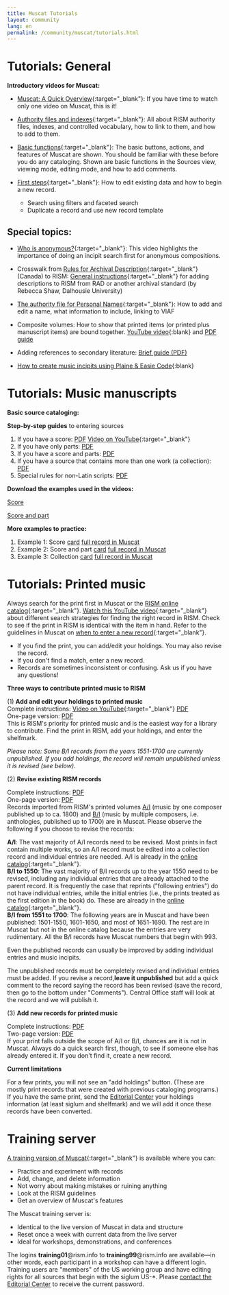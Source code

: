 ```yaml
---
title: Muscat Tutorials
layout: community
lang: en
permalink: /community/muscat/tutorials.html
---
```


# Tutorials: General

**Introductory videos for Muscat:**

* [Muscat: A Quick Overview](https://youtu.be/ncnQ-TD9dGM){:target="_blank"}: If you have time to watch only one video on Muscat, this is it!

* [Authority files and indexes](https://youtu.be/ySwd8q5kuFY){:target="_blank"}: All about RISM authority files, indexes, and controlled vocabulary, how to link to them, and how to add to them.

* [Basic functions](https://youtu.be/ZxC5_TnjNi4){:target="_blank"}: The basic buttons, actions, and features of Muscat are shown. You should be familiar with these before you do any cataloging. Shown are basic functions in the Sources view, viewing mode, editing mode, and how to add comments.

* [First steps](https://youtu.be/qafVMcCb2kM){:target="_blank"}: How to edit existing data and how to begin a new record.
  - Search using filters and faceted search
  - Duplicate a record and use new record template

## Special topics:

* [Who is anonymous?](https://youtu.be/kKc0zzc8cbo){:target="_blank"}: This video highlights the importance of doing an incipit search first for anonymous compositions.

* Crosswalk from [Rules for Archival Description](http://www.cdncouncilarchives.ca/archdesrules.html){:target="_blank"} (Canada) to RISM: [General instructions](https://dallibraries.atlassian.net/wiki/spaces/APM/pages/713719809/Instructions+on+using+MusCat){:target="_blank"} for adding descriptions to RISM from RAD or another archival standard (by Rebecca Shaw, Dalhousie University)

* [The authority file for Personal Names](https://youtu.be/A130dB8I62k){:target="_blank"}: How to add and edit a name, what information to include, linking to VIAF

* Composite volumes: How to show that printed items (or printed plus manuscript items) are bound together. [YouTube video](https://youtu.be/46_agb6-K_0){:blank} and [PDF guide](/resources/community/muscat/guide_add_composite_records_muscat_202106.pdf)

* Adding references to secondary literature: [Brief guide (PDF)](/resources-old-website/community-content/Muscat_EN/Secondary_lit_brief_guide.pdf)  

* [How to create music incipits using Plaine & Easie Code](https://youtu.be/-HplUb_L1QY){:blank}

# Tutorials: Music manuscripts

**Basic source cataloging:**

**Step-by-step guides** to entering sources

1. If you have a score: [PDF](/resources-old-website/community-content/Muscat_EN/Cataloging_scores_in_Muscat_03.pdf) [Video on YouTube](https://youtu.be/XXd9F2C1iGw){:target="_blank"}
2. If you have only parts: [PDF](/resources-old-website/community-content/Muscat_EN/Cataloging_parts_in_Muscat_01.pdf)
3. If you have a score and parts: [PDF](/resources-old-website/community-content/Muscat_EN/Cataloging_scores_and_parts_in_Muscat_01.pdf)
4. If you have a source that contains more than one work (a collection): [PDF](/resources-old-website/community-content/Muscat_EN/Cataloging_collections_in_Muscat.pdf)
5. Special rules for non-Latin scripts: [PDF](/resources-old-website/community-content/Muscat_EN/Cataloging_with_non-Latin_scripts_in_Muscat_01.pdf)

**Download the examples used in the videos:**

[Score](/resources-old-website/community-content/Muscat_EN/Muscat_tutorial_example_Score.pdf)

[Score and part](/resources-old-website/community-content/Muscat_EN/Muscat_tutorial_example_Score_and_part.pdf)

**More examples to practice:**

1. Example 1: Score [card](/resources-old-website/community-content/Muscat_EN/Zingarelli_Scena_e_aria_I-Bsf_MZI13_card.pdf) [full record in Muscat](/resources-old-website/community-content/Muscat_EN/Zingarelli_Scena_e_aria_I-Bsf_MZI13_Full_record_in_Muscat_01.pdf)
2. Example 2: Score and part [card](/resources-old-website/community-content/Muscat_EN/Morandi_Tantum_ergo_I-Bsf_FCMIV17_card.pdf) [full record in Muscat](/resources-old-website/community-content/Muscat_EN/Morandi_Tantum_ergo_I-Bsf_FCMIV17_Full_record_in_Muscat.pdf)
3. Example 3: Collection [card](/resources-old-website/community-content/Muscat_EN/Anon_sonatas_collection_I-Bsf_FCAIV17_card.pdf) [full record in Muscat](/resources-old-website/community-content/Muscat_EN/Anon_sonatas_collection_I-Bsf_FCAIV17_Full_record_in_Muscat.pdf)

# Tutorials: Printed music

Always search for the print first in Muscat or the [RISM online catalog](http://opac.rism.info){:target="_blank"}. [Watch this YouTube video](https://youtu.be/PbP7K3QU6-s){:target="_blank"} about different search strategies for finding the right record in RISM. Check to see if the print in RISM is identical with the item in hand. Refer to the guidelines in Muscat on [when to enter a new record](http://muscat.rism.info/admin/guidelines#doc_when_new_record){:target="_blank"}.

* If you find the print, you can add/edit your holdings. You may also revise the record.
* If you don't find a match, enter a new record.
* Records are sometimes inconsistent or confusing. Ask us if you have any questions!

**Three ways to contribute printed music to RISM**

(1) **Add and edit your holdings to printed music**\
Complete instructions: [Video on YouTube](https://youtu.be/FmDMgSseXZY){:target="_blank"} [PDF](/resources-old-website/community-content/Muscat_EN/Adding_Editing_holdings_to_imprints_2020.pdf)\
One-page version: [PDF](/resources-old-website/community-content/Muscat_EN/Holdings_1_page.pdf)\
This is RISM's priority for printed music and is the easiest way for a library to contribute. Find the print in RISM, add your holdings, and enter the shelfmark.

_Please note: Some B/I records from the years 1551-1700 are currently unpublished. If you add holdings, the record will remain unpublished unless it is revised (see below)._

(2) **Revise existing RISM records**

Complete instructions: [PDF](/resources-old-website/community-content/Muscat_EN/revised_printed_edition.pdf)\
One-page version: [PDF](/resources-old-website/community-content/Muscat_EN/Revised_record_1_page.pdf)\
Records imported from RISM's printed volumes [A/I](/publications.html#c36) (music by one composer published up to ca. 1800) and [B/I](/publications.html#c2619) (music by multiple composers, i.e. anthologies, published up to 1700) are in Muscat. Please observe the following if you choose to revise the records:

**A/I**: The vast majority of A/I records need to be revised. Most prints in fact contain multiple works, so an A/I record must be edited into a collection record and individual entries are needed. A/I is already in the [online catalog](https://opac.rism.info/){:target="_blank"}.\
**B/I to 1550**: The vast majority of B/I records up to the year 1550 need to be revised, including any individual entries that are already attached to the parent record. It is frequently the case that reprints ("following entries") do not have individual entries, while the initial entries (i.e., the prints treated as the first edition in the book) do. These are already in the [online catalog](https://opac.rism.info/){:target="_blank"}.\
**B/I from 1551 to 1700**: The following years are in Muscat and have been published: 1501-1550, 1601-1650, and most of 1651-1690. The rest are in Muscat but not in the online catalog because the entries are very rudimentary. All the B/I records have Muscat numbers that begin with 993.

Even the published records can usually be improved by adding individual entries and music incipits.

The unpublished records must be completely revised and individual entries must be added. If you revise a record,**leave it unpublished** but add a quick comment to the record saying the record has been revised (save the record, then go to the bottom under "Comments"). Central Office staff will look at the record and we will publish it.

(3) **Add new records for printed music**

Complete instructions: [PDF](/resources-old-website/community-content/Muscat_EN/new_printed_edition.pdf)\
Two-page version: [PDF](/resources-old-website/community-content/Muscat_EN/New_record_2_pages.pdf)\
If your print falls outside the scope of A/I or B/I, chances are it is not in Muscat. Always do a quick search first, though, to see if someone else has already entered it. If you don't find it, create a new record.

**Current limitations**

For a few prints, you will not see an "add holdings" button. (These are mostly print records that were created with previous cataloging programs.) If you have the same print, send the [Editorial Center](mailto:contact@rism.info) your holdings information (at least siglum and shelfmark) and we will add it once these records have been converted.

# Training server

[A training version of Muscat](https://muscat-training.rism.info){:target="_blank"} is available where you can:

* Practice and experiment with records
* Add, change, and delete information
* Not worry about making mistakes or ruining anything
* Look at the RISM guidelines
* Get an overview of Muscat's features

The Muscat training server is:

* Identical to the live version of Muscat in data and structure
* Reset once a week with current data from the live server
* Ideal for workshops, demonstrations, and conferences

The logins **training01**@rism.info to **training99**@rism.info are available—in other words, each participant in a workshop can have a different login. Training users are "members" of the US working group and have editing rights for all sources that begin with the siglum US-*. Please [contact the Editorial Center](mailto:contact@rism.info) to receive the current password.

